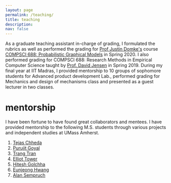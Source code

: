 ```yaml
---
layout: page
permalink: /teaching/
title: teaching
description:
nav: false
---
```


As a graduate teaching assistant in-charge of grading, I formulated the rubrics as well as performed the grading for [Prof Justin Domke's](https://people.cs.umass.edu/~domke/) course [COMPSCI 688: Probabilistic Graphical Models](https://people.cs.umass.edu/~domke/courses/compsci688/) in Spring 2020. I also performed grading for COMPSCI 688: Research Methods in Empirical Computer Science taught by [Prof. David Jensen](https://groups.cs.umass.edu/jensen/) in Spring 2019.
During my final year at IIT Madras, I provided mentorship to 10 groups of sophomore students for Advanced product development Lab., performed grading for Mechanics and design of mechanisms class and presented as a guest lecturer in two classes.

# mentorship

I have been fortune to have found great collaborators and mentees. I have provided mentorship to the following M.S. students through various projects and independent studies at UMass Amherst.

1. [Tejas Chheda](https://in.linkedin.com/in/tejas-chh)
2. [Purujit Goyal](https://www.cics.umass.edu/people/goyal-purujit)
3. [Trang Tran]()
3. [Elliot Tower](https://www.linkedin.com/in/elliot-tower/)
4. [Hitesh Golchha](https://hitzkrieg.github.io/website/)
5. [Eunjeong Hwang](https://eujhwang.github.io/)
6. [Alan Sempruch]()
